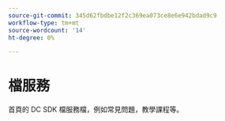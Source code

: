 ```yaml
---
source-git-commit: 345d62fbdbe12f2c369ea073ce8e6e942bdad9c9
workflow-type: tm+mt
source-wordcount: '14'
ht-degree: 0%

---
```

# 檔服務

首頁的 DC SDK 檔服務檔，例如常見問題，教學課程等。
